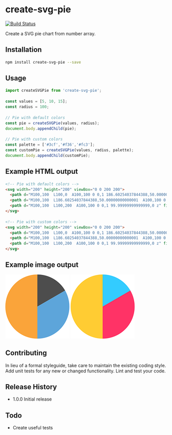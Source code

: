 create-svg-pie
==============
[![Build Status](https://travis-ci.org/janjarfalk/create-svg-pie.svg?branch=master)](https://travis-ci.org/janjarfalk/create-svg-pie)

Create a SVG pie chart from number array.

## Installation
```sh
npm install create-svg-pie --save
```

## Usage
```js
import createSVGPie from 'create-svg-pie';

const values = [5, 10, 15];
const radius = 100;

// Pie with default colors
const pie = createSVGPie(values, radius);
document.body.appendChild(pie);

// Pie with custom colors
const palette = ['#3cf','#f36','#fc3'];
const customPie = createSVGPie(values, radius, palette);
document.body.appendChild(customPie);

```
## Example HTML output
```html
<!-- Pie with default colors -->
<svg width="200" height="200" viewBox="0 0 200 200">
  <path d="M100,100  L100,0  A100,100 0 0,1 186.60254037844388,50.00000000000001 z" fill="#4D4D4D"></path>
  <path d="M100,100  L186.60254037844388,50.00000000000001  A100,100 0 0,1 100,200 z" fill="#5DA5DA"></path>
  <path d="M100,100  L100,200  A100,100 0 0,1 99.99999999999999,0 z" fill="#FAA43A"></path>
</svg>

<!-- Pie with custom colors -->
<svg width="200" height="200" viewBox="0 0 200 200">
  <path d="M100,100  L100,0  A100,100 0 0,1 186.60254037844388,50.00000000000001 z" fill="#3cf"></path>
  <path d="M100,100  L186.60254037844388,50.00000000000001  A100,100 0 0,1 100,200 z" fill="#f36"></path>
  <path d="M100,100  L100,200  A100,100 0 0,1 99.99999999999999,0 z" fill="#fc3"></path>
</svg>
```

## Example image output
![Default pie](pie.png)
![Custom pie](pie-custom.png)


## Contributing

In lieu of a formal styleguide, take care to maintain the existing coding style.
Add unit tests for any new or changed functionality. Lint and test your code.

## Release History

* 1.0.0 Initial release

## Todo
- Create useful tests

